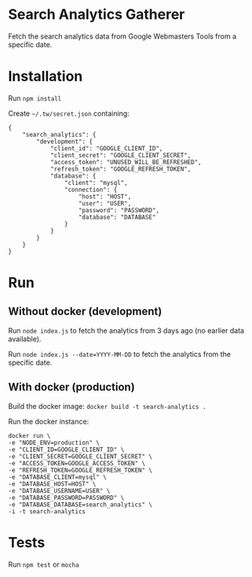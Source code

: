 # Search Analytics Gatherer

Fetch the search analytics data from Google Webmasters Tools from a specific date.

# Installation

Run `npm install`

Create `~/.tw/secret.json` containing:

```
{
	"search_analytics": {
		"development": {
			"client_id": "GOOGLE_CLIENT_ID",
			"client_secret": "GOOGLE_CLIENT_SECRET",
			"access_token": "UNUSED_WILL_BE_REFRESHED",
			"refresh_token": "GOOGLE_REFRESH_TOKEN",
			"database": {
				"client": "mysql",
				"connection": {
					"host": "HOST",
					"user": "USER",
					"password": "PASSWORD",
					"database": "DATABASE"
				}
			}
		}
	}
}
```


# Run

## Without docker (development)

Run `node index.js` to fetch the analytics from 3 days ago (no earlier data available).

Run `node index.js --date=YYYY-MM-DD` to fetch the analytics from the specific date.

## With docker (production)

Build the docker image: `docker build -t search-analytics .`

Run the docker instance: 

```
docker run \
-e "NODE_ENV=production" \
-e "CLIENT_ID=GOOGLE_CLIENT_ID" \
-e "CLIENT_SECRET=GOOGLE_CLIENT_SECRET" \
-e "ACCESS_TOKEN=GOOGLE_ACCESS_TOKEN" \
-e "REFRESH_TOKEN=GOOGLE_REFRESH_TOKEN" \
-e "DATABASE_CLIENT=mysql" \
-e "DATABASE_HOST=HOST" \
-e "DATABASE_USERNAME=USER" \
-e "DATABASE_PASSWORD=PASSWORD" \
-e "DATABASE_DATABASE=search_analytics" \
-i -t search-analytics
```

# Tests

Run `npm test` or `mocha`